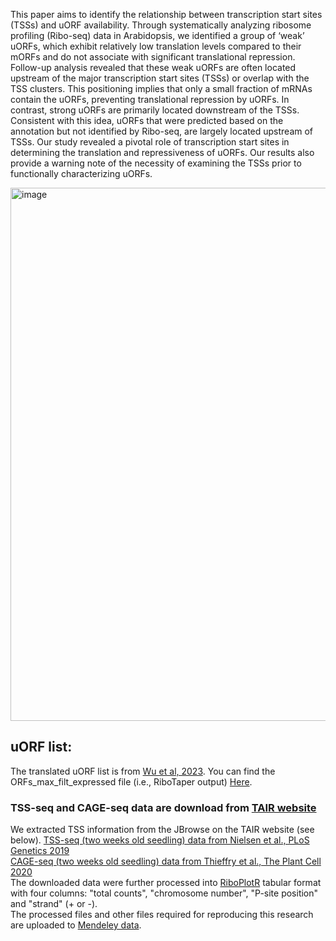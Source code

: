 This paper aims to identify the relationship between transcription start sites (TSSs) and uORF availability. Through systematically analyzing ribosome profiling (Ribo-seq) data in Arabidopsis, we identified a group of ‘weak’ uORFs, which exhibit relatively low translation levels compared to their mORFs and do not associate with significant translational repression. Follow-up analysis revealed that these weak uORFs are often located upstream of the major transcription start sites (TSSs) or overlap with the TSS clusters. This positioning implies that only a small fraction of mRNAs contain the uORFs, preventing translational repression by uORFs. In contrast, strong uORFs are primarily located downstream of the TSSs. Consistent with this idea, uORFs that were predicted based on the annotation but not identified by Ribo-seq, are largely located upstream of TSSs. Our study revealed a pivotal role of transcription start sites in determining the translation and repressiveness of uORFs. Our results also provide a warning note of the necessity of examining the TSSs prior to functionally characterizing uORFs.

<img width="853" alt="image" src="https://github.com/hsinyenwu/Weak_uORFs/assets/4383665/ac67f5fc-381c-4e9a-9a37-ad01c9bc69d6">

## uORF list:
The translated uORF list is from [Wu et al, 2023](https://www.biorxiv.org/content/10.1101/2023.09.08.556947.abstract). You can find the ORFs_max_filt_expressed file (i.e., RiboTaper output) [Here](https://data.mendeley.com/drafts/89j7snbm2r).

### TSS-seq and CAGE-seq data are download from [TAIR website](https://www.arabidopsis.org)  
We extracted TSS information from the JBrowse on the TAIR website (see below).
[TSS-seq (two weeks old seedling) data from Nielsen et al., PLoS Genetics 2019](https://doi.org/10.1371/journal.pgen.1007969)   
[CAGE-seq (two weeks old seedling) data from Thieffry et al., The Plant Cell 2020](https://www.ncbi.nlm.nih.gov/pmc/articles/PMC7268790)  
The downloaded data were further processed into [RiboPlotR](https://github.com/hsinyenwu/RiboPlotR) tabular format with four columns: "total counts", "chromosome number", "P-site position" and "strand" (+ or -).  
The processed files and other files required for reproducing this research are uploaded to [Mendeley data]().  

